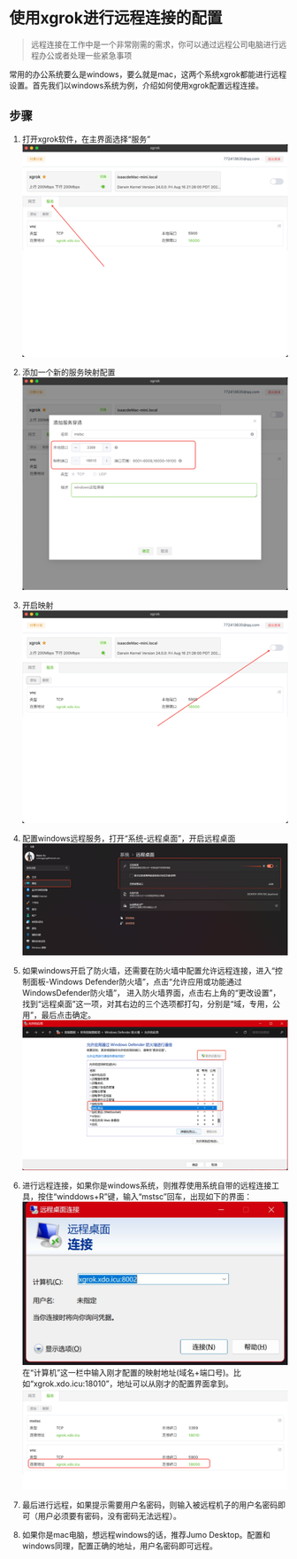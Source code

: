 # 使用xgrok进行远程连接的配置
> 远程连接在工作中是一个非常刚需的需求，你可以通过远程公司电脑进行远程办公或者处理一些紧急事项

常用的办公系统要么是windows，要么就是mac，这两个系统xgrok都能进行远程设置。首先我们以windows系统为例，介绍如何使用xgrok配置远程连接。

## 步骤
1. 打开xgrok软件，在主界面选择“服务”
![在主界面选择服务.png](assets/使用xgrok进行远程连接的配置/在主界面选择服务.png)

2. 添加一个新的服务映射配置
![添加新的服务映射.png](assets/使用xgrok进行远程连接的配置/添加新的服务映射.png)

3. 开启映射
![开启映射.png](assets/使用xgrok进行远程连接的配置/开启映射.png)

4. 配置windows远程服务，打开“系统-远程桌面”，开启远程桌面
![windows配置远程连接.png](assets/使用xgrok进行远程连接的配置/windows配置远程连接.png)

5. 如果windows开启了防火墙，还需要在防火墙中配置允许远程连接，进入“控制面板-Windows Defender防火墙”，点击“允许应用或功能通过WindowsDefender防火墙”，
进入防火墙界面，点击右上角的“更改设置”，找到“远程桌面”这一项，对其右边的三个选项都打勾，分别是“域，专用，公用”，最后点击确定。
![windows配置防火墙.png](assets/使用xgrok进行远程连接的配置/windows配置防火墙.png)

6. 进行远程连接，如果你是windows系统，则推荐使用系统自带的远程连接工具，按住“winddows+R”键，输入“mstsc”回车，出现如下的界面：
![mstsc远程连接.jpg](assets/使用xgrok进行远程连接的配置/mstsc远程连接.jpg)
在“计算机”这一栏中输入刚才配置的映射地址(域名+端口号)。比如“xgrok.xdo.icu:18010”，地址可以从刚才的配置界面拿到。
![mstsc远程连接.jpg](assets/使用xgrok进行远程连接的配置/服务配置.png)

7. 最后进行远程，如果提示需要用户名密码，则输入被远程机子的用户名密码即可（用户必须要有密码，没有密码无法远程）。

8. 如果你是mac电脑，想远程windows的话，推荐Jumo Desktop。配置和windows同理，配置正确的地址，用户名密码即可远程。


